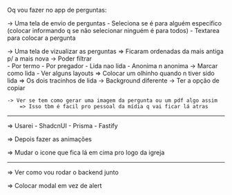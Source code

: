 Oq vou fazer no app de perguntas:

-> Uma tela de envio de perguntas
	- Seleciona se é para alguém especifico (colocar informando q se não selecionar ninguém é para todos)
	- Textarea para colocar a pergunta

-> Uma tela de vizualizar as perguntas => Ficaram ordenadas da mais antiga p/ a mais nova
	-> Poder filtrar 	
		- Por termo
		- Por pregador
		- Lida nao lida
		- Anonima n anonima
	-> Marcar como lida
		- Ver alguns layouts
			=> Colocar um olhinho quando n tiver sido lida
			=> Os dois tracinhos de lida 
				-> Background diferente
	-> Ter a opção de copiar


	-> Ver se tem como gerar uma imagem da pergunta ou um pdf algo assim
		=> Isso tbm é facil pro pessoal da mídia q vai ficar lá atras

-------------------------------------------------------------

=> Usarei 
	- ShadcnUI
	- Prisma 
	- Fastify

=> Depois fazer as animações

=> Mudar o icone que fica lá em cima pro logo da igreja

-------------------------------------------------------------

=> Ver como vou rodar o backend junto

=> Colocar modal em vez de alert